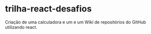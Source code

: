 # trilha-react-desafios
Criação de uma calculadora e um e um Wiki de repositórios do GitHub utilizando react.
